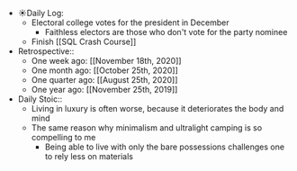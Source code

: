 - ☀️Daily Log:
    - Electoral college votes for the president in December
        - Faithless electors are those who don't vote for the party nominee
    - Finish [[SQL Crash Course]]
- Retrospective::
    - One week ago: [[November 18th, 2020]]
    - One month ago: [[October 25th, 2020]]
    - One quarter ago: [[August 25th, 2020]]
    - One year ago: [[November 25th, 2019]]
- Daily Stoic::
    - Living in luxury is often worse, because it deteriorates the body and mind
    - The same reason why minimalism and ultralight camping is so compelling to me
        - Being able to live with only the bare possessions challenges one to rely less on materials
